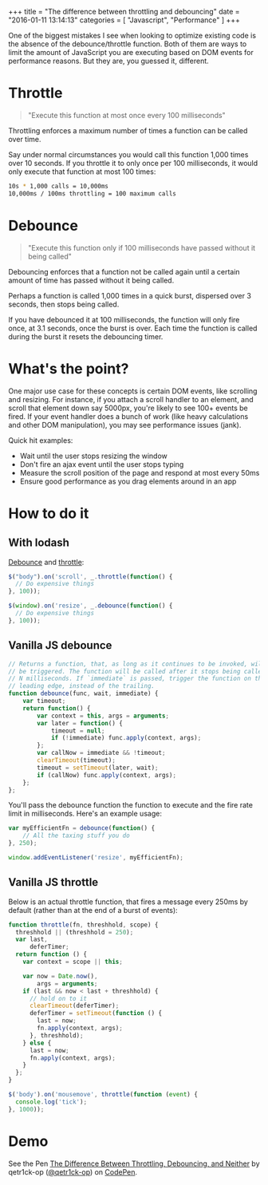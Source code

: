 +++
title = "The difference between throttling and debouncing"
date = "2016-01-11 13:14:13"
categories = [
    "Javascript",
    "Performance"
]
+++

One of the biggest mistakes I see when looking to optimize existing code is the absence of the debounce/throttle function. Both of them are ways to limit the amount of JavaScript you are executing based on DOM events for performance reasons. But they are, you guessed it, different.

<!--more-->

# Throttle

> "Execute this function at most once every 100 milliseconds"

Throttling enforces a maximum number of times a function can be called over time. 

Say under normal circumstances you would call this function 1,000 times over 10 seconds. If you throttle it to only once per 100 milliseconds, it would only execute that function at most 100 times:

```bash
10s * 1,000 calls = 10,000ms
10,000ms / 100ms throttling = 100 maximum calls
```

# Debounce

> "Execute this function only if 100 milliseconds have passed without it being called"

Debouncing enforces that a function not be called again until a certain amount of time has passed without it being called. 

Perhaps a function is called 1,000 times in a quick burst, dispersed over 3 seconds, then stops being called. 

If you have debounced it at 100 milliseconds, the function will only fire once, at 3.1 seconds, once the burst is over. Each time the function is called during the burst it resets the debouncing timer.

# What's the point?

One major use case for these concepts is certain DOM events, like scrolling and resizing. For instance, if you attach a scroll handler to an element, and scroll that element down say 5000px, you're likely to see 100+ events be fired. If your event handler does a bunch of work (like heavy calculations and other DOM manipulation), you may see performance issues (jank). 

Quick hit examples:

* Wait until the user stops resizing the window
* Don't fire an ajax event until the user stops typing
* Measure the scroll position of the page and respond at most every 50ms
* Ensure good performance as you drag elements around in an app

# How to do it

## With lodash

[Debounce](https://lodash.com/docs#debounce) and [throttle](https://lodash.com/docs#throttle):

```js
$("body").on('scroll', _.throttle(function() {
  // Do expensive things
}, 100));

$(window).on('resize', _.debounce(function() {
  // Do expensive things
}, 100));
```

## Vanilla JS debounce

```js
// Returns a function, that, as long as it continues to be invoked, will not
// be triggered. The function will be called after it stops being called for
// N milliseconds. If `immediate` is passed, trigger the function on the
// leading edge, instead of the trailing.
function debounce(func, wait, immediate) {
    var timeout;
    return function() {
        var context = this, args = arguments;
        var later = function() {
            timeout = null;
            if (!immediate) func.apply(context, args);
        };
        var callNow = immediate && !timeout;
        clearTimeout(timeout);
        timeout = setTimeout(later, wait);
        if (callNow) func.apply(context, args);
    };
};
```

You'll pass the debounce function the function to execute and the fire rate limit in milliseconds. Here's an example usage:

```js
var myEfficientFn = debounce(function() {
    // All the taxing stuff you do
}, 250);

window.addEventListener('resize', myEfficientFn);
```

## Vanilla JS throttle

Below is an actual throttle function, that fires a message every 250ms by default (rather than at the end of a burst of events):

```js
function throttle(fn, threshhold, scope) {
  threshhold || (threshhold = 250);
  var last,
      deferTimer;
  return function () {
    var context = scope || this;

    var now = Date.now(),
        args = arguments;
    if (last && now < last + threshhold) {
      // hold on to it
      clearTimeout(deferTimer);
      deferTimer = setTimeout(function () {
        last = now;
        fn.apply(context, args);
      }, threshhold);
    } else {
      last = now;
      fn.apply(context, args);
    }
  };
}
```

```js
$('body').on('mousemove', throttle(function (event) {
  console.log('tick');
}, 1000));
```

# Demo

<p data-height="710" data-theme-id="10606" data-slug-hash="GoPGrx" data-default-tab="result" data-user="qetr1ck-op" class='codepen'>See the Pen <a href='http://codepen.io/qetr1ck-op/pen/GoPGrx/'>The Difference Between Throttling, Debouncing, and Neither</a> by qetr1ck-op (<a href='http://codepen.io/qetr1ck-op'>@qetr1ck-op</a>) on <a href='http://codepen.io'>CodePen</a>.</p>
<script async src="//assets.codepen.io/assets/embed/ei.js"></script>